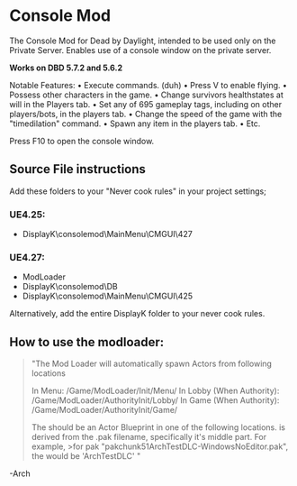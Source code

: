 # Console Mod
The Console Mod for Dead by Daylight, intended to be used only on the Private Server. Enables use of a console window on the private server. 

**Works on DBD 5.7.2 and 5.6.2**

Notable Features:
 • Execute commands. (duh)
 • Press V to enable flying.
 • Possess other characters in the game.
 • Change survivors healthstates at will in the Players tab.
 • Set any of 695 gameplay tags, including on other players/bots, in the players tab.
 • Change the speed of the game with the "timedilation" command.
 • Spawn any item in the players tab.
 • Etc.

Press F10 to open the console window.

## Source File instructions

Add these folders to your "Never cook rules" in your project settings;

### UE4.25:
- DisplayK\consolemod\MainMenu\CMGUI\427

### UE4.27:
- ModLoader
- DisplayK\consolemod\DB
- DisplayK\consolemod\MainMenu\CMGUI\425

Alternatively, add the entire DisplayK folder to your never cook rules.

## How to use the modloader:

>"The Mod Loader will automatically spawn Actors from following locations
>
>In Menu: 
>/Game/ModLoader/Init/Menu/<ModName>
>In Lobby (When Authority):
>/Game/ModLoader/AuthorityInit/Lobby/<ModName>
>In Game (When Authority): 
>/Game/ModLoader/AuthorityInit/Game/<ModName>
>
>The <ModName> should be an Actor Blueprint in one of the following locations. <ModName> is derived from the .pak filename, specifically it's middle part. For example, >for pak "pakchunk51ArchTestDLC-WindowsNoEditor.pak", the <ModName> would be 'ArchTestDLC' "

-Arch
